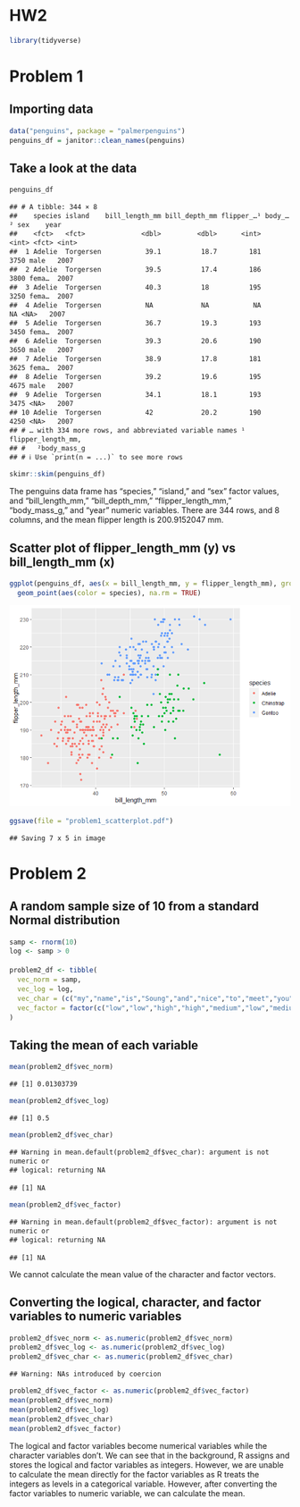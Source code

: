 HW2
================

``` r
library(tidyverse)
```

# Problem 1

## Importing data

``` r
data("penguins", package = "palmerpenguins")
penguins_df = janitor::clean_names(penguins)
```

## Take a look at the data

``` r
penguins_df
```

    ## # A tibble: 344 × 8
    ##    species island    bill_length_mm bill_depth_mm flipper_…¹ body_…² sex    year
    ##    <fct>   <fct>              <dbl>         <dbl>      <int>   <int> <fct> <int>
    ##  1 Adelie  Torgersen           39.1          18.7        181    3750 male   2007
    ##  2 Adelie  Torgersen           39.5          17.4        186    3800 fema…  2007
    ##  3 Adelie  Torgersen           40.3          18          195    3250 fema…  2007
    ##  4 Adelie  Torgersen           NA            NA           NA      NA <NA>   2007
    ##  5 Adelie  Torgersen           36.7          19.3        193    3450 fema…  2007
    ##  6 Adelie  Torgersen           39.3          20.6        190    3650 male   2007
    ##  7 Adelie  Torgersen           38.9          17.8        181    3625 fema…  2007
    ##  8 Adelie  Torgersen           39.2          19.6        195    4675 male   2007
    ##  9 Adelie  Torgersen           34.1          18.1        193    3475 <NA>   2007
    ## 10 Adelie  Torgersen           42            20.2        190    4250 <NA>   2007
    ## # … with 334 more rows, and abbreviated variable names ¹​flipper_length_mm,
    ## #   ²​body_mass_g
    ## # ℹ Use `print(n = ...)` to see more rows

``` r
skimr::skim(penguins_df)
```

The penguins data frame has “species,” “island,” and “sex” factor
values, and “bill_length_mm,” “bill_depth_mm,” “flipper_length_mm,”
“body_mass_g,” and “year” numeric variables. There are 344 rows, and 8
columns, and the mean flipper length is 200.9152047 mm.

## Scatter plot of flipper_length_mm (y) vs bill_length_mm (x)

``` r
ggplot(penguins_df, aes(x = bill_length_mm, y = flipper_length_mm), group = species) + 
  geom_point(aes(color = species), na.rm = TRUE)
```

![](p8105_hw1_sy3019_files/figure-gfm/unnamed-chunk-5-1.png)<!-- -->

``` r
ggsave(file = "problem1_scatterplot.pdf")
```

    ## Saving 7 x 5 in image

# Problem 2

## A random sample size of 10 from a standard Normal distribution

``` r
samp <- rnorm(10)
log <- samp > 0

problem2_df <- tibble(
  vec_norm = samp,
  vec_log = log,
  vec_char = (c("my","name","is","Soung","and","nice","to","meet","you","all")),
  vec_factor = factor(c("low","low","high","high","medium","low","medium","low","high","medium"))
)
```

## Taking the mean of each variable

``` r
mean(problem2_df$vec_norm)
```

    ## [1] 0.01303739

``` r
mean(problem2_df$vec_log)
```

    ## [1] 0.5

``` r
mean(problem2_df$vec_char)
```

    ## Warning in mean.default(problem2_df$vec_char): argument is not numeric or
    ## logical: returning NA

    ## [1] NA

``` r
mean(problem2_df$vec_factor)
```

    ## Warning in mean.default(problem2_df$vec_factor): argument is not numeric or
    ## logical: returning NA

    ## [1] NA

We cannot calculate the mean value of the character and factor vectors.

## Converting the logical, character, and factor variables to numeric variables

``` r
problem2_df$vec_norm <- as.numeric(problem2_df$vec_norm)
problem2_df$vec_log <- as.numeric(problem2_df$vec_log)
problem2_df$vec_char <- as.numeric(problem2_df$vec_char)
```

    ## Warning: NAs introduced by coercion

``` r
problem2_df$vec_factor <- as.numeric(problem2_df$vec_factor)
mean(problem2_df$vec_norm)
mean(problem2_df$vec_log)
mean(problem2_df$vec_char)
mean(problem2_df$vec_factor)
```

The logical and factor variables become numerical variables while the
character variables don’t. We can see that in the background, R assigns
and stores the logical and factor variables as integers. However, we are
unable to calculate the mean directly for the factor variables as R
treats the integers as levels in a categorical variable. However, after
converting the factor variables to numeric variable, we can calculate
the mean.

